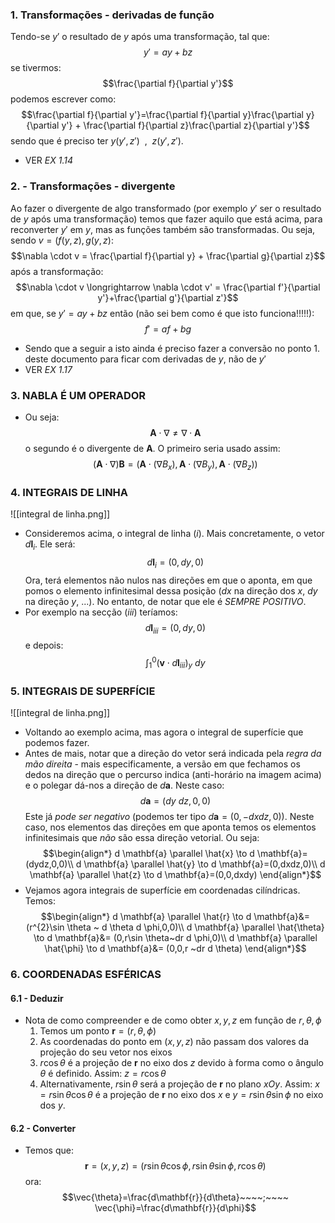 ### 1. Transformações - derivadas de função
Tendo-se $y'$ o resultado de $y$ após uma transformação, tal que: $$y' = ay + bz$$
se tivermos:
$$\frac{\partial f}{\partial y'}$$
podemos escrever como:
$$\frac{\partial f}{\partial y'}=\frac{\partial f}{\partial y}\frac{\partial y}{\partial y'} + \frac{\partial f}{\partial z}\frac{\partial z}{\partial y'}$$
sendo que é preciso ter $y(y',z')~~,~~ z(y',z')$.
- VER *EX 1.14*

### 2. - Transformações - divergente
Ao fazer o divergente de algo transformado (por exemplo $y'$ ser o resultado de $y$ após uma transformação) temos que fazer aquilo que está acima, para reconverter $y'$ em $y$, mas as funções também são transformadas. Ou seja, sendo $v=(f(y,z),g(y,z)$:
$$\nabla \cdot v = \frac{\partial f}{\partial y} + \frac{\partial g}{\partial z}$$
após a transformação:
$$\nabla \cdot v \longrightarrow \nabla \cdot v' = \frac{\partial f'}{\partial y'}+\frac{\partial g'}{\partial z'}$$
em que, se $y'=ay+bz$ então (não sei bem como é que isto funciona!!!!!): $$f'=af+bg$$
- Sendo que a seguir a isto ainda é preciso fazer a conversão no ponto 1. deste documento para ficar com derivadas de $y$, não de $y'$
- VER *EX 1.17*

### 3. NABLA É UM OPERADOR
- Ou seja: $$\mathbf{A}\cdot \nabla \neq \nabla \cdot \mathbf{A}$$
o segundo é o divergente de $\mathbf{A}$. O primeiro seria usado assim:
$$(\mathbf{A}\cdot \nabla)\mathbf{B}= (\mathbf{A}\cdot (\nabla B_{x}), \mathbf{A}\cdot (\nabla B_{y}), \mathbf{A}\cdot (\nabla B_{z}))$$

### 4. INTEGRAIS DE LINHA
![[integral de linha.png]]
- Consideremos acima, o integral de linha $(i)$. Mais concretamente, o vetor $d\mathbf{l}_{i}$. Ele será: $$d \mathbf{l}_{i} =(0,dy,0)$$
Ora, terá elementos não nulos nas direções em que o aponta, em que pomos o elemento infinitesimal dessa posição ($dx$ na direção dos $x$, $dy$ na direção $y$, ...). No entanto, de notar que ele é *SEMPRE POSITIVO*.
- Por exemplo na secção $(iii)$ teríamos:
$$d\mathbf{l}_{iii}=(0,dy,0)$$
e depois: $$\int_{1}^{0} (\mathbf{v}\cdot d\mathbf{l}_{iii})_{y} ~dy$$

### 5. INTEGRAIS DE SUPERFÍCIE
![[integral de linha.png]]
- Voltando ao exemplo acima, mas agora o integral de superfície que podemos fazer.
- Antes de mais, notar que a direção do vetor será indicada pela *regra da mão direita* - mais especificamente, a versão em que fechamos os dedos na direção que o percurso indica (anti-horário na imagem acima) e o polegar dá-nos a direção de $d \mathbf{a}$. Neste caso: $$d \mathbf{a}=(dy~dz,0,0)$$
Este já *pode ser negativo* (podemos ter tipo $d \mathbf{a}=(0,-dxdz,0)$). 
Neste caso, nos elementos das direções em que aponta temos os elementos infinitesimais que *não* são essa direção vetorial. Ou seja: $$\begin{align*}
d \mathbf{a} \parallel \hat{x} \to d \mathbf{a}=(dydz,0,0)\\
d \mathbf{a} \parallel \hat{y} \to d \mathbf{a}=(0,dxdz,0)\\
d \mathbf{a} \parallel \hat{z} \to d \mathbf{a}=(0,0,dxdy)
\end{align*}$$
- Vejamos agora integrais de superfície em coordenadas cilíndricas. Temos:
$$\begin{align*}
d \mathbf{a} \parallel \hat{r} \to d \mathbf{a}&= (r^{2}\sin \theta ~ d \theta d \phi,0,0)\\
d \mathbf{a} \parallel \hat{\theta} \to d \mathbf{a}&= (0,r\sin \theta~dr d \phi,0)\\
d \mathbf{a} \parallel \hat{\phi} \to d \mathbf{a}&= (0,0,r ~dr d \theta)
\end{align*}$$

### 6. COORDENADAS ESFÉRICAS
#### 6.1 - Deduzir
- Nota de como compreender e de como obter $x,y,z$ em função de $r,\theta, \phi$
    1. Temos um ponto $\mathbf{r}=(r,\theta,\phi)$
    2. As coordenadas do ponto em $(x,y,z)$ não passam dos valores da projeção do seu vetor nos eixos
    3. $r\cos \theta$ é a projeção de $\mathbf{r}$ no eixo dos $z$ devido à forma como o ângulo $\theta$ é definido. Assim: $z = r\cos \theta$
    4. Alternativamente, $r\sin \theta$ será a projeção de $\mathbf{r}$ no plano $xOy$. Assim: $x=r \sin \theta \cos \theta$ é a projeção de $\mathbf{r}$ no eixo dos $x$ e $y=r \sin \theta\sin \phi$ no eixo dos $y$.

#### 6.2 - Converter
- Temos que: $$\mathbf{r}=(x,y,z)=(r\sin\theta\cos\phi, r\sin\theta\sin\phi,r\cos\theta)$$
ora:
$$\vec{\theta}=\frac{d\mathbf{r}}{d\theta}~~~~;~~~~ \vec{\phi}=\frac{d\mathbf{r}}{d\phi}$$

